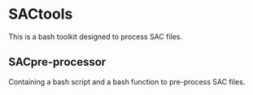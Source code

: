 # SACtools  
This is a bash toolkit designed to process SAC files.  

## SACpre-processor  
Containing a bash script and a bash function to pre-process SAC files.  
